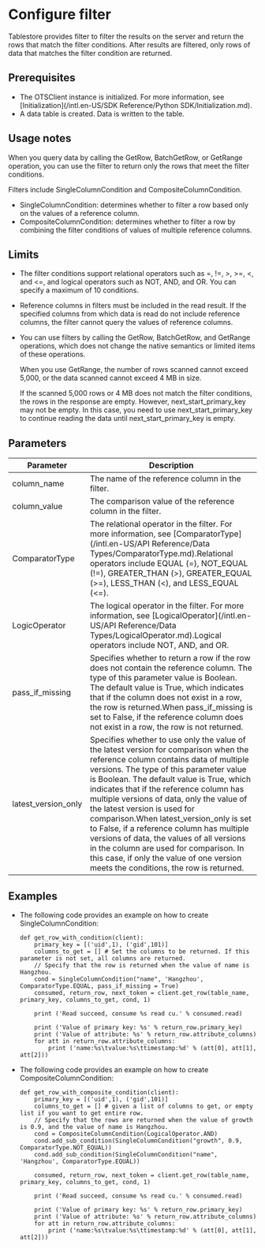 # Configure filter

Tablestore provides filter to filter the results on the server and return the rows that match the filter conditions. After results are filtered, only rows of data that matches the filter condition are returned.

## Prerequisites

-   The OTSClient instance is initialized. For more information, see [Initialization](/intl.en-US/SDK Reference/Python SDK/Initialization.md).
-   A data table is created. Data is written to the table.

## Usage notes

When you query data by calling the GetRow, BatchGetRow, or GetRange operation, you can use the filter to return only the rows that meet the filter conditions.

Filters include SingleColumnCondition and CompositeColumnCondition.

-   SingleColumnCondition: determines whether to filter a row based only on the values of a reference column.
-   CompositeColumnCondition: determines whether to filter a row by combining the filter conditions of values of multiple reference columns.

## Limits

-   The filter conditions support relational operators such as =, !=, \>, \>=, <, and <=, and logical operators such as NOT, AND, and OR. You can specify a maximum of 10 conditions.
-   Reference columns in filters must be included in the read result. If the specified columns from which data is read do not include reference columns, the filter cannot query the values of reference columns.
-   You can use filters by calling the GetRow, BatchGetRow, and GetRange operations, which does not change the native semantics or limited items of these operations.

    When you use GetRange, the number of rows scanned cannot exceed 5,000, or the data scanned cannot exceed 4 MB in size.

    If the scanned 5,000 rows or 4 MB does not match the filter conditions, the rows in the response are empty. However, next\_start\_primary\_key may not be empty. In this case, you need to use next\_start\_primary\_key to continue reading the data until next\_start\_primary\_key is empty.


## Parameters

|Parameter|Description|
|---------|-----------|
|column\_name|The name of the reference column in the filter.|
|column\_value|The comparison value of the reference column in the filter.|
|ComparatorType|The relational operator in the filter. For more information, see [ComparatorType](/intl.en-US/API Reference/Data Types/ComparatorType.md).Relational operators include EQUAL \(=\), NOT\_EQUAL \(!=\), GREATER\_THAN \(\>\), GREATER\_EQUAL \(\>=\), LESS\_THAN \(<\), and LESS\_EQUAL \(<=\). |
|LogicOperator|The logical operator in the filter. For more information, see [LogicalOperator](/intl.en-US/API Reference/Data Types/LogicalOperator.md).Logical operators include NOT, AND, and OR. |
|pass\_if\_missing|Specifies whether to return a row if the row does not contain the reference column. The type of this parameter value is Boolean. The default value is True, which indicates that if the column does not exist in a row, the row is returned.When pass\_if\_missing is set to False, if the reference column does not exist in a row, the row is not returned. |
|latest\_version\_only|Specifies whether to use only the value of the latest version for comparison when the reference column contains data of multiple versions. The type of this parameter value is Boolean. The default value is True, which indicates that if the reference column has multiple versions of data, only the value of the latest version is used for comparison.When latest\_version\_only is set to False, if a reference column has multiple versions of data, the values of all versions in the column are used for comparison. In this case, if only the value of one version meets the conditions, the row is returned. |

## Examples

-   The following code provides an example on how to create SingleColumnCondition:

    ```
    def get_row_with_condition(client):
        primary_key = [('uid',1), ('gid',101)]
        columns_to_get = [] # Set the columns to be returned. If this parameter is not set, all columns are returned.
        // Specify that the row is returned when the value of name is Hangzhou.
        cond = SingleColumnCondition("name", 'Hangzhou', ComparatorType.EQUAL, pass_if_missing = True)
        consumed, return_row, next_token = client.get_row(table_name, primary_key, columns_to_get, cond, 1)
    
        print ('Read succeed, consume %s read cu.' % consumed.read)
    
        print ('Value of primary key: %s' % return_row.primary_key)
        print ('Value of attribute: %s' % return_row.attribute_columns)
        for att in return_row.attribute_columns:
            print ('name:%s\tvalue:%s\ttimestamp:%d' % (att[0], att[1], att[2]))
    ```

-   The following code provides an example on how to create CompositeColumnCondition:

    ```
    def get_row_with_composite_condition(client):
        primary_key = [('uid',1), ('gid',101)]
        columns_to_get = [] # given a list of columns to get, or empty list if you want to get entire row.
        // Specify that the rows are returned when the value of growth is 0.9, and the value of name is Hangzhou.
        cond = CompositeColumnCondition(LogicalOperator.AND)
        cond.add_sub_condition(SingleColumnCondition("growth", 0.9, ComparatorType.NOT_EQUAL))
        cond.add_sub_condition(SingleColumnCondition("name", 'Hangzhou', ComparatorType.EQUAL))
    
        consumed, return_row, next_token = client.get_row(table_name, primary_key, columns_to_get, cond, 1)
    
        print ('Read succeed, consume %s read cu.' % consumed.read)
    
        print ('Value of primary key: %s' % return_row.primary_key)
        print ('Value of attribute: %s' % return_row.attribute_columns)
        for att in return_row.attribute_columns:
            print ('name:%s\tvalue:%s\ttimestamp:%d' % (att[0], att[1], att[2]))
    ```


